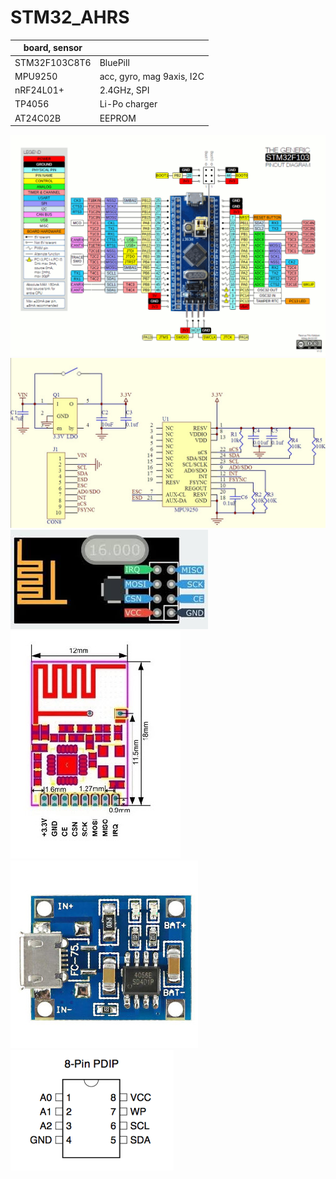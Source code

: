 # STM32_AHRS

|board, sensor||
|----|----|
|STM32F103C8T6|BluePill|
|MPU9250|acc, gyro, mag 9axis, I2C|
|nRF24L01+|2.4GHz, SPI|
|TP4056|Li-Po charger|
|AT24C02B|EEPROM|

![stm32f103](./STM32F103C8T6_pinmap.gif)
![MPU9250](./MPU9250-sch.jpg)
![nrf24l01+](./nrf24l01+_pinmap.jpg)
![nrf24l01+smd](./nrf24l01+_smd_pinmap.jpg)
![tp4056](./TP4056.jpg)
![AT24C02B](./AT24C02B.png)